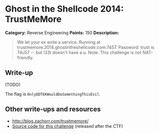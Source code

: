 # Ghost in the Shellcode 2014: TrustMeMore

**Category:** Reverse Engineering
**Points:** 150
**Description:**

> We let your ex write a service. Running at trustmemore.2014.ghostintheshellcode.com:7457. Password: trust is 74u57 -- but l33t doesn't have a u. Note: This challenge is not NAT-friendly.

## Write-up

(TODO)

The flag is `OnlyDDTEKWouldDoSomethingThisEvil`.

## Other write-ups and resources

* <http://blog.zachorr.com/trustmemore/>
* [Source code for this challenge](https://gist.github.com/anonymous/8508605) (released after the CTF)
